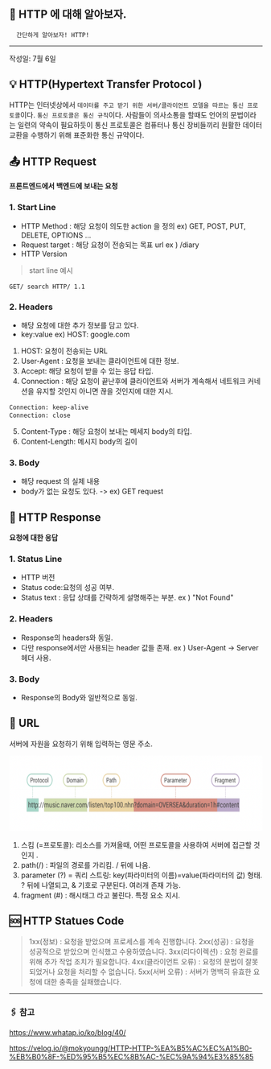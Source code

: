 ## 🚀 HTTP 에 대해 알아보자.

      간단하게 알아보자! HTTP!

---

작성일: 7월 6일

## 💡 HTTP(Hypertext Transfer Protocol )

HTTP는 인터넷상에서 `데이터를 주고 받기 위한 서버/클라이언트 모델을 따르는 통신 프로토콜`이다. `통신 프로토콜은 통신 규칙`이다. 사람들이 의사소통을 할때도 언어의 문법이라는 일련의 약속이 필요하듯이 통신 프로토콜은 컴퓨터나 통신 장비들끼리 원활한 데이터 교환을 수행하기 위해 표준화한 통신 규약이다.

## 📤 HTTP Request

**프론트엔드에서 백엔드에 보내는 요청**

### 1. Start Line

- HTTP Method : 해당 요청이 의도한 action 을 정의
  ex) GET, POST, PUT, DELETE, OPTIONS ...
- Request target : 해당 요청이 전송되는 목표 url
  ex ) /diary
- HTTP Version

> start line 예시

    GET/ search HTTP/ 1.1

### 2. Headers

- 해당 요청에 대한 추가 정보를 담고 있다.
- key:value
  ex) HOST: google.com

1. HOST: 요청이 전송되는 URL
2. User-Agent : 요청을 보내는 클라이언트에 대한 정보.
3. Accept: 해당 요청이 받을 수 있는 응답 타입.
4. Connection : 해당 요청이 끝난후에 클라이언트와 서버가 계속해서 네트워크 커네션을 유지할 것인지 아니면 끊을 것인지에 대한 지시.

```
Connection: keep-alive
Connection: close
```

5. Content-Type : 해당 요청이 보내는 메세지 body의 타입.
6. Content-Length: 메시지 body의 길이

### 3. Body

- 해당 request 의 실제 내용
- body가 없는 요청도 있다. -> ex) GET request

## 📩 HTTP Response

**요청에 대한 응답**

### 1. Status Line

- HTTP 버전
- Status code:요청의 성공 여부.
- Status text : 응답 상태를 간략하게 설명해주는 부분. ex ) "Not Found"

### 2. Headers

- Response의 headers와 동일.
- 다만 response에서만 사용되는 header 값들 존재.
  ex ) User-Agent -> Server 헤더 사용.

### 3. Body

- Response의 Body와 일반적으로 동일.

## 📎 URL

서버에 자원을 요청하기 위해 입력하는 영문 주소.

<img src="../imgs/URL.png" width="800" height="150"/>

1. 스킴 (=프로토콜): 리소스를 가져올때, 어떤 프로토콜을 사용하여 서버에 접근할 것 인지 .
2. path(/) : 파일의 경로를 가리킴. / 뒤에 나옴.
3. parameter (?) = 쿼리 스트링: key(파라미터의 이름)=value(파라미터의 값) 형태.  
   ? 뒤에 나열되고, & 기호로 구분된다. 여러개 존재 가능.
4. fragment (#) : 해시태그 라고 불린다. 특정 요소 지시.

## 🆘 HTTP Statues Code

> 1xx(정보) : 요청을 받았으며 프로세스를 계속 진행합니다.
> 2xx(성공) : 요청을 성공적으로 받았으며 인식했고 수용하였습니다.
> 3xx(리다이렉션) : 요청 완료를 위해 추가 작업 조치가 필요합니다.
> 4xx(클라이언트 오류) : 요청의 문법이 잘못되었거나 요청을 처리할 수 없습니다.
> 5xx(서버 오류) : 서버가 명백히 유효한 요청에 대한 충족을 실패했습니다.

---

### 🖇 참고

https://www.whatap.io/ko/blog/40/

https://velog.io/@mokyoungg/HTTP-HTTP-%EA%B5%AC%EC%A1%B0-%EB%B0%8F-%ED%95%B5%EC%8B%AC-%EC%9A%94%E3%85%85
